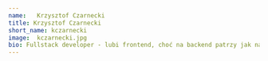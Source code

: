 ```yaml
---
name:   Krzysztof Czarnecki
title: Krzysztof Czarnecki
short_name: kczarnecki
image:  kczarnecki.jpg
bio: Fullstack developer - lubi frontend, choć na backend patrzy jak na swoją pierwszą miłość. Prywatnie fan motoryzacji i książek psychologicznych, gadżeciarz.
---
```

